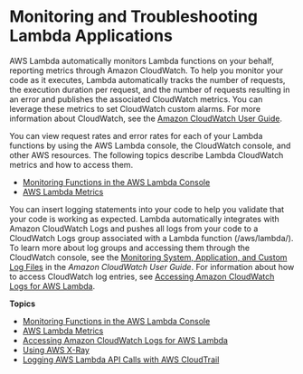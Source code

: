 # Monitoring and Troubleshooting Lambda Applications<a name="lambda-monitoring"></a>

AWS Lambda automatically monitors Lambda functions on your behalf, reporting metrics through Amazon CloudWatch\. To help you monitor your code as it executes, Lambda automatically tracks the number of requests, the execution duration per request, and the number of requests resulting in an error and publishes the associated CloudWatch metrics\. You can leverage these metrics to set CloudWatch custom alarms\. For more information about CloudWatch, see the [Amazon CloudWatch User Guide](https://docs.aws.amazon.com/AmazonCloudWatch/latest/DeveloperGuide/)\.

You can view request rates and error rates for each of your Lambda functions by using the AWS Lambda console, the CloudWatch console, and other AWS resources\. The following topics describe Lambda CloudWatch metrics and how to access them\.
+ [Monitoring Functions in the AWS Lambda Console](monitoring-functions-access-metrics.md)
+ [AWS Lambda Metrics](monitoring-functions-metrics.md)

You can insert logging statements into your code to help you validate that your code is working as expected\. Lambda automatically integrates with Amazon CloudWatch Logs and pushes all logs from your code to a CloudWatch Logs group associated with a Lambda function \(/aws/lambda/*<function name>*\)\. To learn more about log groups and accessing them through the CloudWatch console, see the [Monitoring System, Application, and Custom Log Files](https://docs.aws.amazon.com/AmazonCloudWatch/latest/DeveloperGuide/WhatIsCloudWatchLogs.html) in the *Amazon CloudWatch User Guide*\. For information about how to access CloudWatch log entries, see [Accessing Amazon CloudWatch Logs for AWS Lambda](monitoring-functions-logs.md)\.

**Topics**
+ [Monitoring Functions in the AWS Lambda Console](monitoring-functions-access-metrics.md)
+ [AWS Lambda Metrics](monitoring-functions-metrics.md)
+ [Accessing Amazon CloudWatch Logs for AWS Lambda](monitoring-functions-logs.md)
+ [Using AWS X\-Ray](lambda-x-ray.md)
+ [Logging AWS Lambda API Calls with AWS CloudTrail](logging-using-cloudtrail.md)